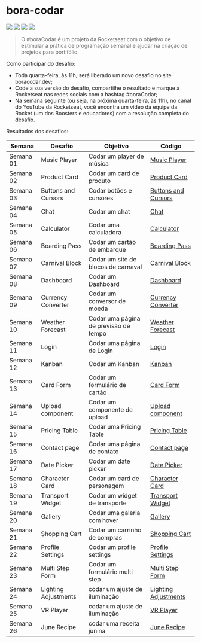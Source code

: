 # bora-codar
<p>
    <img src="https://img.shields.io/github/languages/count/MatheusPrudente/bora-codar"/>
    <img src="https://img.shields.io/github/repo-size/MatheusPrudente/bora-codar"/>
    <img src="https://img.shields.io/github/last-commit/MatheusPrudente/bora-codar"/>
    <img src="https://img.shields.io/github/issues/MatheusPrudente/bora-codar"/>
</p>

>O #boraCodar é um projeto da Rocketseat com o objetivo de  estimular a prática de programação semanal e ajudar na criação de projetos para portifólio.

Como participar do desafio:
- Toda quarta-feira, às 11h, será liberado um novo desafio no site boracodar.dev;
- Code a sua versão do desafio, compartilhe o resultado e marque a Rocketseat nas redes sociais com a hashtag #boraCodar;
- Na semana seguinte (ou seja, na próxima quarta-feira, às 11h), no canal do YouTube da Rocketseat, você encontra um vídeo da equipe da Rocket (um dos Boosters e educadores) com a resolução completa do desafio.

Resultados dos desafios:

| Semana | Desafio	   |   Objetivo	|   Código	|
|---|---|---|---|
| Semana 01 | Music Player | Codar um player de música | [Music Player](https://github.com/MatheusPrudente/bora-codar/tree/main/01-music-player) |
| Semana 02 | Product Card | Codar um card de produto | [Product Card](https://github.com/MatheusPrudente/bora-codar/tree/main/02-product-card) |
| Semana 03 | Buttons and Cursors | Codar botões e cursores | [Buttons and Cursors](https://github.com/MatheusPrudente/bora-codar/tree/main/03-buttons) |
| Semana 04 | Chat | Codar um chat |[Chat](https://github.com/MatheusPrudente/bora-codar/tree/main/04-chat) |
| Semana 05 | Calculator | Codar uma calculadora | [Calculator](https://github.com/MatheusPrudente/bora-codar/tree/main/05-calculator) |
| Semana 06 | Boarding Pass | Codar um cartão de embarque | [Boarding Pass](https://github.com/MatheusPrudente/bora-codar/tree/main/06-boarding-pass) |
| Semana 07 | Carnival Block | Codar um site de blocos de carnaval | [Carnival Block](https://github.com/MatheusPrudente/bora-codar/tree/main/07-carnival-block) |
| Semana 08 | Dashboard | Codar um Dashboard | [Dashboard](https://github.com/MatheusPrudente/bora-codar/tree/main/08-dashboard) |
| Semana 09 | Currency Converter | Codar um conversor de moeda | [Currency Converter](https://github.com/MatheusPrudente/bora-codar/tree/main/09-currency-converter) |
| Semana 10 | Weather Forecast | Codar uma página de previsão de tempo | [Weather Forecast](https://github.com/MatheusPrudente/bora-codar/tree/main/10-weather-forecast)|
| Semana 11 | Login | Codar uma página de Login | [Login](https://github.com/MatheusPrudente/bora-codar/tree/main/11-login)|
| Semana 12 | Kanban | Codar um Kanban | [Kanban](https://github.com/MatheusPrudente/bora-codar/tree/main/12-kanban) |
| Semana 13 | Card Form | Codar um formulário de cartão | [Card Form](https://github.com/MatheusPrudente/bora-codar/tree/main/12-card-form) |
| Semana 14 | Upload component| Codar um componente de upload | [Upload component](https://github.com/MatheusPrudente/bora-codar/tree/main/14-upload-component) |
| Semana 15 | Pricing Table| Codar uma Pricing Table | [Pricing Table](https://github.com/MatheusPrudente/bora-codar/tree/main/15-pricing-table) |
| Semana 16 | Contact page | Codar uma página de contato | [Contact page](https://github.com/MatheusPrudente/bora-codar/tree/main/16-contact-page) |
| Semana 17 | Date Picker  | Codar um date picker | [Date Picker](https://github.com/MatheusPrudente/bora-codar/tree/main/17-date-picker) |
| Semana 18 | Character Card  | Codar um card de personagem | [Character Card](https://github.com/MatheusPrudente/bora-codar/tree/main/18-character-card) |
| Semana 19 | Transport Widget | Codar um widget de transporte | [Transport Widget](https://github.com/MatheusPrudente/bora-codar/tree/main/19-transport-widget) |
| Semana 20 | Gallery  | Codar uma galeria com hover | [Gallery](https://github.com/MatheusPrudente/bora-codar/tree/main/20-gallery) |
| Semana 21 | Shopping Cart | Codar um carrinho de compras | [Shopping Cart](https://github.com/MatheusPrudente/bora-codar/tree/main/21-shopping-cart) |
| Semana 22 | Profile Settings | Codar um profile settings| [Profile Settings](https://github.com/MatheusPrudente/bora-codar/tree/main/22-profile-settings) |
| Semana 23 | Multi Step Form | Codar um formulário multi step | [Multi Step Form](https://github.com/MatheusPrudente/bora-codar/tree/main/23-multi-step-form) |
| Semana 24 | Lighting Adjustments | codar um ajuste de iluminação | [Lighting Adjustments](https://github.com/MatheusPrudente/bora-codar/tree/main/24-lighting-adjustments) |
| Semana 25 | VR Player | codar um ajuste de iluminação | [VR Player](https://github.com/MatheusPrudente/bora-codar/tree/main/25-vr-player) |
| Semana 26 | June Recipe | codar uma receita junina | [June Recipe](https://github.com/MatheusPrudente/bora-codar/tree/main/26-june-recipe) |
